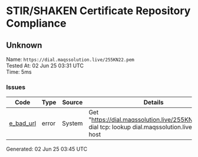 # STIR/SHAKEN Certificate Repository Compliance

## Unknown

Name: `https://dial.maqssolution.live/255KN22.pem`\
Tested At: 02 Jun 25 03:31 UTC\
Time: 5ms

### Issues

| Code | Type | Source | Details |
|------|------|--------|---------|
| [e_bad_url](../../ISSUES/e_bad_url/README.md) | error | System | Get "https://dial.maqssolution.live/255KN22.pem": dial tcp: lookup dial.maqssolution.live: no such host |

Generated: 02 Jun 25 03:45 UTC
